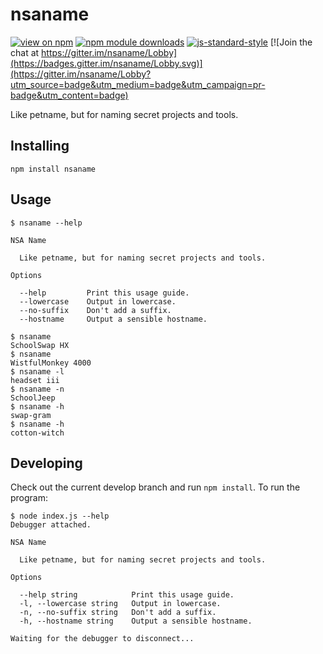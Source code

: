 # nsaname

[![view on npm](http://img.shields.io/npm/v/nsaname.svg)](https://www.npmjs.org/package/nsaname)
[![npm module downloads](http://img.shields.io/npm/dt/nsaname.svg)](https://www.npmjs.org/package/nsaname)
[![js-standard-style](https://img.shields.io/badge/code%20style-standard-brightgreen.svg)](https://github.com/feross/standard)
[![Join the chat at https://gitter.im/nsaname/Lobby](https://badges.gitter.im/nsaname/Lobby.svg)](https://gitter.im/nsaname/Lobby?utm_source=badge&utm_medium=badge&utm_campaign=pr-badge&utm_content=badge)

Like petname, but for naming secret projects and tools.

## Installing

```shell
npm install nsaname
```

## Usage

```text
$ nsaname --help

NSA Name

  Like petname, but for naming secret projects and tools.

Options

  --help         Print this usage guide.
  --lowercase    Output in lowercase.
  --no-suffix    Don't add a suffix.
  --hostname     Output a sensible hostname.

$ nsaname
SchoolSwap HX
$ nsaname
WistfulMonkey 4000
$ nsaname -l
headset iii
$ nsaname -n
SchoolJeep
$ nsaname -h
swap-gram
$ nsaname -h
cotton-witch
```

## Developing

Check out the current develop branch and run `npm install`. To run the program:

```text
$ node index.js --help
Debugger attached.

NSA Name

  Like petname, but for naming secret projects and tools.

Options

  --help string            Print this usage guide.
  -l, --lowercase string   Output in lowercase.
  -n, --no-suffix string   Don't add a suffix.
  -h, --hostname string    Output a sensible hostname.

Waiting for the debugger to disconnect...
```